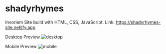 # shadyrhymes
Invoriem Site build with HTML, CSS, JavaScript.
Link: https://shadyrhymes-site.netlify.app

Desktop Preview
![desktop](https://github.com/ermalwebdev/sharyrhymes/assets/101928596/015f5368-88d4-4e05-adf3-cf5d6a86a388)



Mobile Preview
![mobile](https://github.com/ermalwebdev/sharyrhymes/assets/101928596/d33e2b19-85e2-47d2-8bec-33fe3b63f252)

